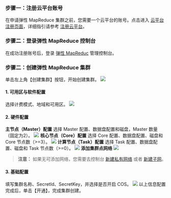 ### 步骤一：注册云平台账号
在申请弹性 MapReduce 集群之前，您需要一个云平台的账号。点击进入 [云平台注册页面](http://tcecqpoc.fsphere.cn/register)，详细指引请参考 [注册云平台](http://tcecqpoc.fsphere.cn/document/product/378/9603)。
### 步骤二：登录弹性 MapReduce 控制台
在成功注册账号后，登录 [弹性 MapReduc](http://tcecqpoc.fsphere.cn/login?s_url=http%3A%2F%2Fbuy.tce.fsphere.c%2Femr) 管理控制台。
### 步骤二：创建弹性 MapReduce 集群
单击左上角【创建集群】按钮，开始创建集群。
![](http://imgcache.tcecqpoc.fsphere.cn/image/mc.qcloudimg.com/static/img/57a40ab2b18b3e9bed469f1bce52294b/image.png)
#### 1. 可用区与软件配置
选择计费模式、地域和可用区。
![](http://imgcache.tcecqpoc.fsphere.cn/image/mc.qcloudimg.com/static/img/a8bd42e25bf768c711f7c2c71144b940/image.png)
#### 2. 硬件配置
**主节点（Master）配置**
选择 Master 配置、数据盘配置和磁盘，Master 数量（固定为2）。
![](http://imgcache.tcecqpoc.fsphere.cn/image/mc.qcloudimg.com/static/img/8ac5e868e05c761cbee71bf0b7acf0c3/image.png)
**核心节点（Core）配置**
选择 Core 配置、数据盘配置、磁盘和 Core 节点数（>=3）。
![](http://imgcache.tcecqpoc.fsphere.cn/image/mc.qcloudimg.com/static/img/95def6d8cf76dd23e3674501a1b77f77/image.png)
**计算节点（Task）配置**
选择 Task 配置、数据盘配置、磁盘和 Task 节点数（>=0）。
![](http://imgcache.tcecqpoc.fsphere.cn/image/mc.qcloudimg.com/static/img/88820c2da4c47603aa633c6e5824cf50/image.png)
**添加集群点网络**
![](http://imgcache.tcecqpoc.fsphere.cn/image/mc.qcloudimg.com/static/img/60fcf4621caccb709d2a6d07822a2114/image.png)
>**注意：**
>如果无可添加网络，您需要去控制台 [新建私有网络](http://tcecqpoc.fsphere.cn/document/product/215/8113) 或者 [新建子网](http://tcecqpoc.fsphere.cn/document/product/215/8114)。

#### 3. 基础配置
填写集群名称、SecretId、SecretKey，并选择是否开启 COS。
![](http://imgcache.tcecqpoc.fsphere.cn/image/mc.qcloudimg.com/static/img/c83c44f139683db1312697a79aea21a7/image.png)
以上信息配置完成后，单击【开通】，完成集群创建。
